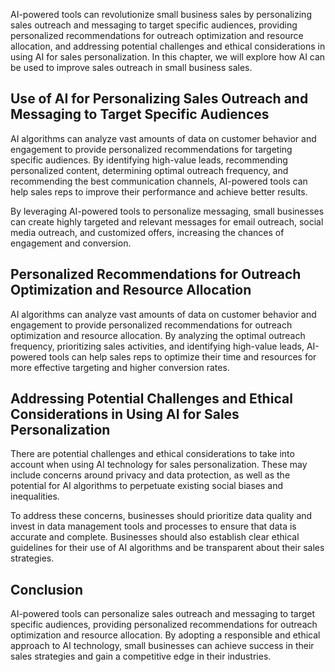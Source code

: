

AI-powered tools can revolutionize small business sales by personalizing sales outreach and messaging to target specific audiences, providing personalized recommendations for outreach optimization and resource allocation, and addressing potential challenges and ethical considerations in using AI for sales personalization. In this chapter, we will explore how AI can be used to improve sales outreach in small business sales.

Use of AI for Personalizing Sales Outreach and Messaging to Target Specific Audiences
-------------------------------------------------------------------------------------

AI algorithms can analyze vast amounts of data on customer behavior and engagement to provide personalized recommendations for targeting specific audiences. By identifying high-value leads, recommending personalized content, determining optimal outreach frequency, and recommending the best communication channels, AI-powered tools can help sales reps to improve their performance and achieve better results.

By leveraging AI-powered tools to personalize messaging, small businesses can create highly targeted and relevant messages for email outreach, social media outreach, and customized offers, increasing the chances of engagement and conversion.

Personalized Recommendations for Outreach Optimization and Resource Allocation
------------------------------------------------------------------------------

AI algorithms can analyze vast amounts of data on customer behavior and engagement to provide personalized recommendations for outreach optimization and resource allocation. By analyzing the optimal outreach frequency, prioritizing sales activities, and identifying high-value leads, AI-powered tools can help sales reps to optimize their time and resources for more effective targeting and higher conversion rates.

Addressing Potential Challenges and Ethical Considerations in Using AI for Sales Personalization
------------------------------------------------------------------------------------------------

There are potential challenges and ethical considerations to take into account when using AI technology for sales personalization. These may include concerns around privacy and data protection, as well as the potential for AI algorithms to perpetuate existing social biases and inequalities.

To address these concerns, businesses should prioritize data quality and invest in data management tools and processes to ensure that data is accurate and complete. Businesses should also establish clear ethical guidelines for their use of AI algorithms and be transparent about their sales strategies.

Conclusion
----------

AI-powered tools can personalize sales outreach and messaging to target specific audiences, providing personalized recommendations for outreach optimization and resource allocation. By adopting a responsible and ethical approach to AI technology, small businesses can achieve success in their sales strategies and gain a competitive edge in their industries.


